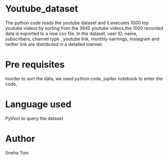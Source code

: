 # Youtube_dataset

The python code reads the youtube dataset and it executes 1000 top youtube videos by sorting from the 3945 youtube videos,the 1000 recorded data is exported to a new csv file. In the dataset, user ID, name, subscribers, channel type , youtube link, monthly earnings, instagram and twitter link are distributed in a detailed manner.

# Pre requisites
Inorder to sort the data, we need python code, jupiter notebook to enter the code, 

# Language used
Python to query the dataset

# Author
Sneha Tom
